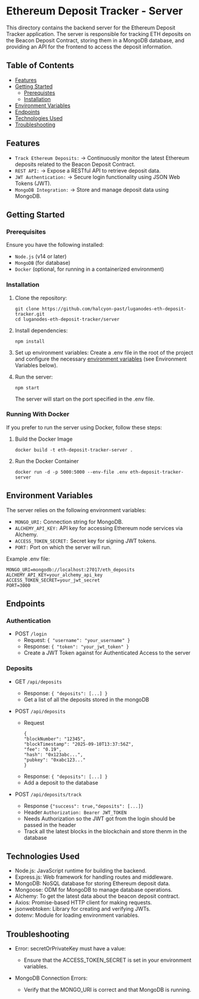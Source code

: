 # Ethereum Deposit Tracker - Server

This directory contains the backend server for the Ethereum Deposit Tracker application. The server is responsible for tracking ETH deposits on the Beacon Deposit Contract, storing them in a MongoDB database, and providing an API for the frontend to access the deposit information.

## Table of Contents
- [Features](#features)
- [Getting Started](#getting-started)
    - [Prerequistes](#prerequisites)
    - [Installation](#installation)
- [Environment Variables](#environment-variables)
- [Endpoints](#endpoints)
- [Technologies Used](#technologies-used)
- [Troubleshooting](#troubleshooting)

## Features

- ```Track Ethereum Deposits:``` -> Continuously monitor the latest Ethereum deposits related to the Beacon Deposit Contract.
- ```REST API:``` -> Expose a RESTful API to retrieve deposit data.
- ```JWT Authentication:``` -> Secure login functionality using JSON Web Tokens (JWT).
- ```MongoDB Integration:``` -> Store and manage deposit data using MongoDB.

## Getting Started

### Prerequisites

Ensure you have the following installed:

- ```Node.js``` (v14 or later)
- ```MongoDB``` (for database)
- ```Docker``` (optional, for running in a containerized environment)

### Installation

1. Clone the repository:
    ```
    git clone https://github.com/halcyon-past/luganodes-eth-deposit-tracker.git
    cd luganodes-eth-deposit-tracker/server
    ```
2. Install dependencies:
    ```
    npm install
    ```
3. Set up environment variables:
    Create a .env file in the root of the project and configure the necessary [environment variables](#environment-variables) (see Environment Variables below).

4. Run the server:
    ```
    npm start
    ```
    The server will start on the port specified in the .env file.

### Running With Docker

If you prefer to run the server using Docker, follow these steps:

1. Build the Docker Image
    ```
    docker build -t eth-deposit-tracker-server .
    ```

2. Run the Docker Container
    ```
    docker run -d -p 5000:5000 --env-file .env eth-deposit-tracker-server
    ```

## Environment Variables

The server relies on the following environment variables:

- ```MONGO_URI:``` Connection string for MongoDB.
- ```ALCHEMY_API_KEY:``` API key for accessing Ethereum node services via Alchemy.
- ```ACCESS_TOKEN_SECRET:``` Secret key for signing JWT tokens.
- ```PORT:``` Port on which the server will run.

Example .env file:

```
MONGO_URI=mongodb://localhost:27017/eth_deposits
ALCHEMY_API_KEY=your_alchemy_api_key
ACCESS_TOKEN_SECRET=your_jwt_secret
PORT=3000
```

## Endpoints

### Authentication
- POST ```/login```
    - Request: ```{ "username": "your_username" }```
    - Response: ```{ "token": "your_jwt_token" }```
    - Create a JWT Token against for Authenticated Access to the server

### Deposits
- GET ```/api/deposits```
    - Response: ```{ "deposits": [...] }```
    - Get a list of all the deposits stored in the mongoDB

- POST ```/api/deposits```
    - Request 
        ```
        {
        "blockNumber": "12345",
        "blockTimestamp": "2025-09-10T13:37:56Z",
        "fee": "0.19",
        "hash": "0x123abc...",
        "pubkey": "0xabc123..."
        }
        ```
    - Response: ```{ "deposits": [...] }```
    - Add a deposit to the database

- POST ```/api/deposits/track```
    - Response ```{"success": true,"deposits": [...]}```
    - Header ```Authorization: Bearer JWT_TOKEN```
    - Needs Authorization so the JWT got from the login should be passed in the header
    - Track all the latest blocks in the blockchain and store thenm in the database

## Technologies Used
- Node.js: JavaScript runtime for building the backend.
- Express.js: Web framework for handling routes and middleware.
- MongoDB: NoSQL database for storing Ethereum deposit data.
- Mongoose: ODM for MongoDB to manage database operations.
- Alchemy: To get the latest data about the beacon deposit contract.
- Axios: Promise-based HTTP client for making requests.
- jsonwebtoken: Library for creating and verifying JWTs.
- dotenv: Module for loading environment variables.

## Troubleshooting

- Error: secretOrPrivateKey must have a value:

    - Ensure that the ACCESS_TOKEN_SECRET is set in your environment variables.

- MongoDB Connection Errors:

    - Verify that the MONGO_URI is correct and that MongoDB is running.






